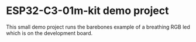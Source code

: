 # ESP32-C3-01m-kit demo project
This small demo project runs the barebones example of a breathing RGB led which is on the development board.
